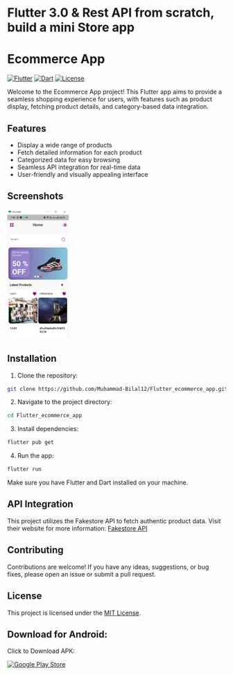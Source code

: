 # Flutter 3.0 & Rest API from scratch, build a mini Store app

# Ecommerce App

[![Flutter](https://img.shields.io/badge/Flutter-2.2.0-blue)](https://flutter.dev/)
[![Dart](https://img.shields.io/badge/Dart-2.13.0-blue)](https://dart.dev/)
[![License](https://img.shields.io/badge/License-MIT-green)](LICENSE)

Welcome to the Ecommerce App project! This Flutter app aims to provide a seamless shopping experience for users, with features such as product display, fetching product details, and category-based data integration.

## Features

- Display a wide range of products
- Fetch detailed information for each product
- Categorized data for easy browsing
- Seamless API integration for real-time data
- User-friendly and visually appealing interface

## Screenshots

<img src="./project screenshots/ecommerce-app%20.png" alt="E-commerce App" height="300">

## Installation

1. Clone the repository:

```bash
git clone https://github.com/Muhammad-Bilal12/Flutter_ecommerce_app.git
```

2. Navigate to the project directory:

```bash
cd Flutter_ecommerce_app
```

3. Install dependencies:

```bash
flutter pub get
```

4. Run the app:

```bash
flutter run
```

Make sure you have Flutter and Dart installed on your machine.

## API Integration

This project utilizes the Fakestore API to fetch authentic product data. Visit their website for more information: [Fakestore API](https://fakeapi.platzi.com/)

## Contributing

Contributions are welcome! If you have any ideas, suggestions, or bug fixes, please open an issue or submit a pull request.

## License

This project is licensed under the [MIT License](LICENSE).

## Download for Android:

Click to Download APK:

<a href="./project screenshots/e-commerce.apk" download><img src="https://static.playrummy.com/assets/img/apk_btn.png" alt="Google Play Store" width="200"></a>
